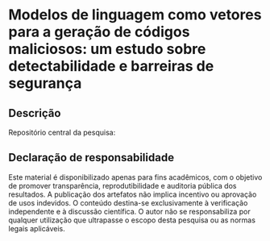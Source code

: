 # Modelos de linguagem como vetores para a geração de códigos maliciosos: um estudo sobre detectabilidade e barreiras de segurança

## Descrição
Repositório central da pesquisa: 

## Declaração de responsabilidade
Este material é disponibilizado apenas para fins acadêmicos, com o objetivo de promover transparência, reprodutibilidade e auditoria pública dos resultados. A publicação dos artefatos não implica incentivo ou aprovação de usos indevidos. O conteúdo destina-se exclusivamente à verificação independente e à discussão científica. O autor não se responsabiliza por qualquer utilização que ultrapasse o escopo desta pesquisa ou as normas legais aplicáveis.
